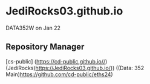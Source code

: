 # JediRocks03.github.io
DATA352W on Jan 22
## Repository Manager
[cs-public] (https://cd-public.github.io//)
(JediRocks)https://JediRocks03.github.io/))
((Data: 352 Main)https://github.com/cd-public/eths24)
